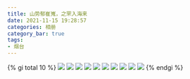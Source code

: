 ```yaml
---
title: 山势郁崔嵬，之罘入海来
date: 2021-11-15 19:28:57
categories: 相册
category_bar: true
tags:
- 烟台
---
```


{% gi total 10 %}
    ![](/26/IMG_20210502_142348.jpg)
    ![](/26/IMG_20210502_142410.jpg)
    ![](/26/IMG_20210502_142507.jpg)
    ![](/26/IMG_20210502_170411.jpg)
    ![](/26/IMG_20210211_120612.jpg)
    ![](/26/IMG_20210211_235457.jpg)
    ![](/26/IMG_20210211_235504.jpg)
    ![](/26/IMG_20210211_235655.jpg)
    ![](/26/IMG_20210213_071057.jpg)
    ![](/26/IMG_20130827_075615.jpg)
{% endgi %}
